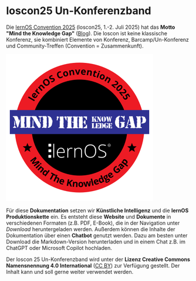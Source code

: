 # loscon25 Un-Konferenzband

Die [lernOS Convention 2025](https://wiki.cogneon.de/loscon25) (loscon25, 1.-2. Juli 2025) hat das **Motto "Mind the Knowledge Gap"** ([Blog](https://cogneon.de/2025/03/02/mind-the-knowledge-gap-das-motto-der-lernos-convention-2025/)). Die loscon ist keine klassische Konferenz, sie kombiniert Elemente von Konferenz, Barcamp/Un-Konferenz und Community-Treffen (Convention = Zusammenkunft).

![](images/loscon25-badge.png)

Für diese **Dokumentation** setzen wir **Künstliche Intelligenz** und die **lernOS Produktionskette** ein. Es entsteht diese **Website** und **Dokumente** in verschiedenen Formaten (z.B. PDF, E-Book), die in der Navigation unter *Download* heruntergeladen werden. Außerdem können die Inhalte der Dokumentation über einen **Chatbot** genutzt werden. Dazu am besten unter Download die Markdown-Version herunterladen und in einem Chat z.B. im ChatGPT oder Microsoft Copilot hochladen.

Der loscon 25 Un-Konferenzband wird unter der **Lizenz Creative Commons Namensnennung 4.0 International** ([CC BY](https://creativecommons.org/licenses/by/4.0/deed.de)) zur Verfügung gestellt. Der Inhalt kann und soll gerne weiter verwendet werden.
